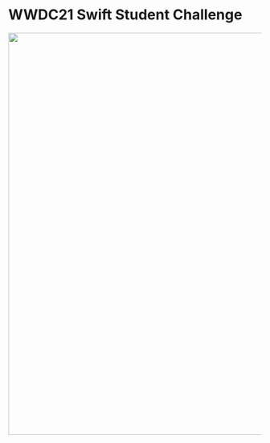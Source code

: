 # WWDC21 Swift Student Challenge

<a href="https://youtu.be/sLm7Xin9u0g"><img src="https://i.ibb.co/hWyYbk7/mqdefault.jpg" width=800></a>
